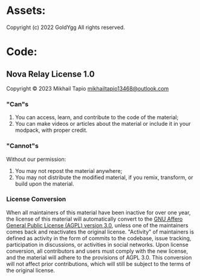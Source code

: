 # Assets:

Copyright (c) 2022 GoldYgg All rights reserved.

# Code:

## Nova Relay License 1.0

Copyright © 2023 Mikhail Tapio <mikhailtapio13468@outlook.com>

### "Can"s

1. You can access, learn, and contribute to the code of the material;
2. You can make videos or articles about the material or include it in your modpack, with proper credit.

### "Cannot"s

Without our permission:

1. You may not repost the material anywhere;
2. You may not distribute the modified material, if you remix, transform, or build upon the material.

### License Conversion

When all maintainers of this material have been inactive for over one year, the license of this material will
automatically convert to
the [GNU Affero General Public License (AGPL) version 3.0](https://www.gnu.org/licenses/agpl-3.0.html), unless one of
the maintainers comes back and reactivates the original license.
"Activity" of maintainers is defined as activity in the form of commits to the codebase, issue tracking, participation
in discussions, or activities in social networks. Upon license conversion, all contributors and users must comply with
the new license, and the material will adhere to the provisions of AGPL 3.0. This conversion will not affect prior
contributions, which will still be subject to the terms of the original license.